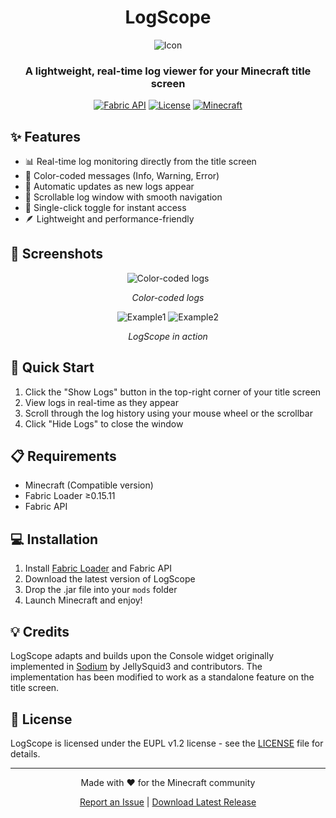 <div align="center">

# LogScope

![Icon](https://cdn.modrinth.com/data/cached_images/b9cade4b06bc533b1fab3a67cad6c39acc2e4f25_0.webp)

### A lightweight, real-time log viewer for your Minecraft title screen

[![Fabric API](https://img.shields.io/badge/Fabric%20API-Required-blue)](https://modrinth.com/mod/fabric-api)
[![License](https://img.shields.io/badge/License-LGPL%203.0-green.svg)](LICENSE.txt)
[![Minecraft](https://img.shields.io/badge/Minecraft-Compatible-brightgreen)](https://minecraft.net)

</div>

## ✨ Features

- 📊 Real-time log monitoring directly from the title screen
- 🎨 Color-coded messages (Info, Warning, Error)
- 🔄 Automatic updates as new logs appear
- 📜 Scrollable log window with smooth navigation
- 🎯 Single-click toggle for instant access
- 🪶 Lightweight and performance-friendly

## 📸 Screenshots

<div align="center">

![Color-coded logs](https://cdn.modrinth.com/data/cached_images/1ab0c7fe7b805b32e81aad9cd44466d045b79344_0.webp)

*Color-coded logs*

![Example1](https://cdn.modrinth.com/data/cached_images/0adfbea43675d5210e5dfd5d88a94433ef09c79d_0.webp)
![Example2](https://cdn.modrinth.com/data/cached_images/b98be043177a897007e0c4f57a1efb968ddf34d5_0.webp)

*LogScope in action*

</div>

## 🚀 Quick Start

1. Click the "Show Logs" button in the top-right corner of your title screen
2. View logs in real-time as they appear
3. Scroll through the log history using your mouse wheel or the scrollbar
4. Click "Hide Logs" to close the window

## 📋 Requirements

- Minecraft (Compatible version)
- Fabric Loader ≥0.15.11
- Fabric API

## 💻 Installation

1. Install [Fabric Loader](https://fabricmc.net/use/installer/) and Fabric API
2. Download the latest version of LogScope
3. Drop the .jar file into your `mods` folder
4. Launch Minecraft and enjoy!

## 💡 Credits

LogScope adapts and builds upon the Console widget originally implemented in [Sodium](https://github.com/CaffeineMC/sodium-fabric) by JellySquid3 and contributors. The implementation has been modified to work as a standalone feature on the title screen.

## 📜 License

LogScope is licensed under the EUPL v1.2 license - see the [LICENSE](LICENSE.md) file for details.

---

<div align="center">

Made with ❤️ for the Minecraft community

[Report an Issue](https://github.com/tranquil209kid/log-scope/issues) | [Download Latest Release](https://modrinth.com/mod/log-scope)

</div>
